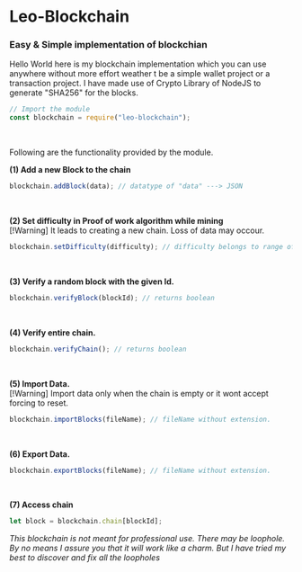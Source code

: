 # Leo-Blockchain

### Easy & Simple implementation of blockchian

Hello World here is my blockchain implementation which you can use anywhere without more effort weather t be a simple wallet project or a transaction project. I have made use of Crypto Library of NodeJS to generate "SHA256" for the blocks.

```jsx
// Import the module
const blockchain = require("leo-blockchain");
```

<br/>

Following are the functionality provided by the module.

<b>(1) Add a new Block to the chain</b>

```jsx
blockchain.addBlock(data); // datatype of "data" ---> JSON
```

<br/>

<b>(2) Set difficulty in Proof of work algorithm while mining</b>
<br/>[!Warning] It leads to creating a new chain. Loss of data may occour.

```jsx
blockchain.setDifficulty(difficulty); // difficulty belongs to range of 1 to 10
```

<br/>

<b>(3) Verify a random block with the given Id.</b>

```jsx
blockchain.verifyBlock(blockId); // returns boolean
```

<br/>

<b>(4) Verify entire chain.</b>

```jsx
blockchain.verifyChain(); // returns boolean
```

<br/>

<b>(5) Import Data.</b>
<br/>[!Warning] Import data only when the chain is empty or it wont accept forcing to reset.

```jsx
blockchain.importBlocks(fileName); // fileName without extension.
```

<br/>

<b>(6) Export Data.</b>

```jsx
blockchain.exportBlocks(fileName); // fileName without extension.
```

<br/>

<b>(7) Access chain</b>

```jsx
let block = blockchain.chain[blockId];
```

<i>This blockchain is not meant for professional use. There may be loophole. By no means I assure you that it will work like a charm. But I have tried my best to discover and fix all the loopholes</i>
